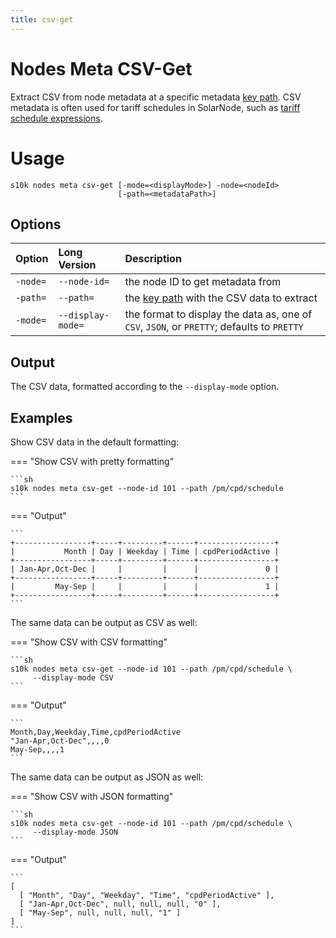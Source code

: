 ```yaml
---
title: csv-get
---
```

# Nodes Meta CSV-Get

Extract CSV from node metadata at a specific metadata [key path][metadata-key-path]. CSV metadata
is often used for tariff schedules in SolarNode, such as [tariff schedule expressions][tariff-expr].

# Usage

```
s10k nodes meta csv-get [-mode=<displayMode>] -node=<nodeId>
                        [-path=<metadataPath>]
```

## Options

<div markdown="1" class="options-explicit-col-widths">

| Option | Long Version | Description |
|:-------|:-------------|:------------|
| `-node=` | `--node-id=` | the node ID to get metadata from |
| `-path=` | `--path=` | the [key path][metadata-key-path] with the CSV data to extract |
| `-mode=` | `--display-mode=` | the format to display the data as, one of `CSV`, `JSON`, or `PRETTY`; defaults to `PRETTY` |

</div>

## Output

The CSV data, formatted according to the `--display-mode` option.

## Examples

Show CSV data in the default formatting:

=== "Show CSV with pretty formatting"

	```sh
	s10k nodes meta csv-get --node-id 101 --path /pm/cpd/schedule
	```

=== "Output"

	```
	+-----------------+-----+---------+------+-----------------+
	|           Month | Day | Weekday | Time | cpdPeriodActive |
	+-----------------+-----+---------+------+-----------------+
	| Jan-Apr,Oct-Dec |     |         |      |               0 |
	+-----------------+-----+---------+------+-----------------+
	|         May-Sep |     |         |      |               1 |
	+-----------------+-----+---------+------+-----------------+
	```

The same data can be output as CSV as well:

=== "Show CSV with CSV formatting"

	```sh
	s10k nodes meta csv-get --node-id 101 --path /pm/cpd/schedule \
	     --display-mode CSV
	```

=== "Output"

	```
	Month,Day,Weekday,Time,cpdPeriodActive
	"Jan-Apr,Oct-Dec",,,,0
	May-Sep,,,,1
	```

The same data can be output as JSON as well:

=== "Show CSV with JSON formatting"

	```sh
	s10k nodes meta csv-get --node-id 101 --path /pm/cpd/schedule \
	     --display-mode JSON
	```

=== "Output"

	```
	[
	  [ "Month", "Day", "Weekday", "Time", "cpdPeriodActive" ],
	  [ "Jan-Apr,Oct-Dec", null, null, null, "0" ],
	  [ "May-Sep", null, null, null, "1" ]
	]
	```

[metadata-key-path]: https://github.com/SolarNetwork/solarnetwork/wiki/SolarNet-API-global-objects#metadata-filter-key-paths
[tariff-expr]: https://solarnetwork.github.io/solarnode-handbook/users/expressions/#tariff-schedule-functions
